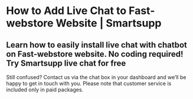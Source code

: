 # How to Add Live Chat to Fast-webstore Website | Smartsupp
## Learn how to easily install live chat with chatbot on Fast-webstore website. No coding required! Try Smartsupp live chat for free
Still confused? Contact us via the chat box in your dashboard and we’ll be happy to get in touch with you. Please note that customer service is included only in paid packages.


